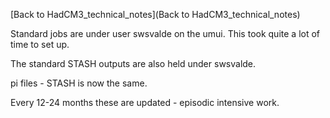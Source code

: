 [Back to HadCM3_technical_notes](Back to HadCM3_technical_notes)

Standard jobs are under user swsvalde on the umui.  This took quite a lot of time to set up.

The standard STASH outputs are also held under swsvalde.

pi files - STASH is now the same.

Every 12-24 months these are updated - episodic intensive work.